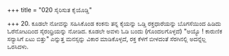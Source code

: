 +++
title = "020 ಸೈರಿಸುತ ಕೈಯೊಡ್ಡಿ"

+++
20. ಕೂಡಲೇ ನೋವನ್ನು ಸಹಿಸಿಕೊಂಡ ಕಂಕನು ತನ್ನ ಕೈಯನ್ನು ಒಡ್ಡಿ ರಕ್ತಧಾರೆಯನ್ನು ಬೊಗಸೆಯಿಂದ ಹಿಡಿದು ಓರೆನೋಟದಿಂದ ಸೈರಂಧ್ರಿಯನ್ನು ನೋಡಿದ. ಕೂಡಲೇ ಅವಳು ಓಡಿ ಬಂದು (ಗೊಂದಲಗೊಳ್ಳದೆ) "ಅಯ್ಯೊ ! ಕಾರುಣಿಕ ಸನ್ಯಾಸಿಗೆ ಏಟು ಬಿತ್ತು" ಎನ್ನುತ್ತ ಮನಸ್ಸನ್ನು ವಿಕಾರ ಮಾಡಿಕೊಳ್ಳದೆ, ರಕ್ತ ಕೆಳಗೆ ಬೀಳದಂತೆ ಸೆರಗಿನಲ್ಲಿ ಅದನ್ನೆಲ್ಲ ಒರಸಿದಳು.